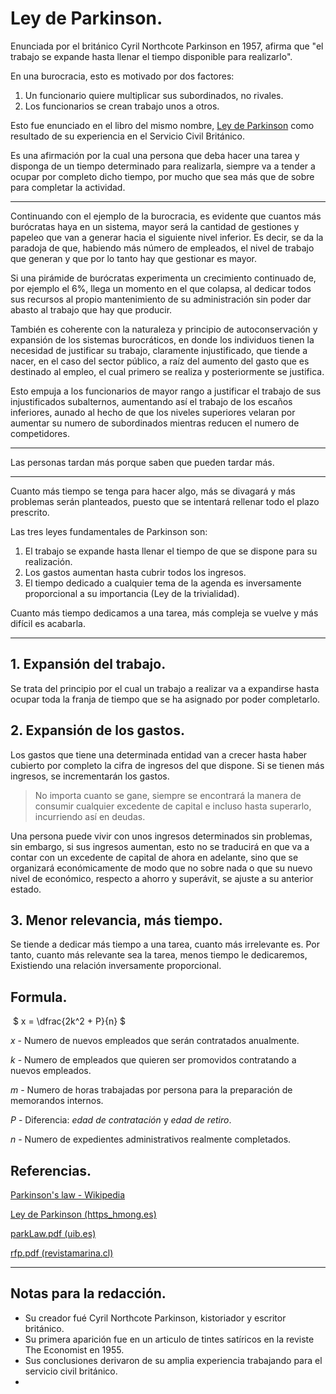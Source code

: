 # Ley de Parkinson.

Enunciada por el británico Cyril Northcote Parkinson en 1957, afirma que "el trabajo se expande hasta llenar el tiempo disponible para realizarlo".

En una burocracia, esto es motivado por dos factores:

1. Un funcionario quiere multiplicar sus subordinados, no rivales.
2. Los funcionarios se crean trabajo unos a otros.

Esto fue enunciado en el libro del mismo nombre, [Ley de Parkinson](https://www.amazon.es/Ley-parkinson-Cyril-Northcote-Parkinson/dp/8434442078/ref=sr_1_3?__mk_es_ES=%C3%85M%C3%85%C5%BD%C3%95%C3%91&crid=2RQ01FWC3Q1ZK&keywords=ley+de+parkinson&qid=1652973718&sprefix=ley+de+parkinson%2Caps%2C284&sr=8-3) como resultado de su experiencia en el Servicio Civil Británico.

Es una afirmación por la cual una persona que deba hacer una tarea y disponga de un tiempo determinado para realizarla, siempre va a tender a ocupar por completo dicho tiempo, por mucho que sea más que de sobre para completar la actividad.

---

Continuando con el ejemplo de la burocracia, es evidente que cuantos más burócratas haya en un sistema, mayor será la cantidad de gestiones y papeleo que van a generar hacia el siguiente nivel inferior. Es decir, se da la paradoja de que, habiendo más número de empleados, el nivel de trabajo que generan y que por lo tanto hay que gestionar es mayor.

Si una pirámide de burócratas experimenta un crecimiento continuado de, por ejemplo el 6%, llega un momento en el que colapsa, al dedicar todos sus recursos al propio mantenimiento de su administración sin poder dar abasto al trabajo que hay que producir.

También es coherente con la naturaleza y principio de autoconservación y expansión de los sistemas burocráticos, en donde los individuos tienen la necesidad de  justificar su trabajo, claramente injustificado, que tiende a nacer, en el caso del sector público, a raíz del aumento del gasto que es destinado al empleo, el cual primero se realiza y posteriormente se justifica.

Esto empuja a los funcionarios de mayor rango a justificar el trabajo de sus injustificados subalternos, aumentando así el trabajo de los escaños inferiores, aunado al hecho de que los niveles superiores velaran por aumentar su numero de subordinados mientras reducen el numero de competidores. 

---

Las personas tardan más porque saben que pueden tardar más.

---

Cuanto más tiempo se tenga para hacer algo, más se divagará y más problemas serán planteados, puesto que se intentará rellenar todo el plazo prescrito.

Las tres leyes fundamentales de Parkinson son:

1. El trabajo se expande hasta llenar el tiempo de que se dispone para su realización.
2. Los gastos aumentan hasta cubrir todos los ingresos.
3. El tiempo dedicado a cualquier tema de la agenda es inversamente proporcional a su importancia (Ley de la trivialidad).

Cuanto más tiempo dedicamos a una tarea, más compleja se vuelve y más difícil es acabarla. 

---

## 1. Expansión del trabajo.

Se trata del principio por el cual un trabajo a realizar va a expandirse hasta ocupar toda la franja de tiempo que se ha asignado por poder completarlo.

## 2. Expansión de los gastos.

Los gastos que tiene una determinada entidad van a crecer hasta haber cubierto por completo la cifra de ingresos del que dispone. Si se tienen más ingresos, se incrementarán los gastos.

> No importa cuanto se gane, siempre se encontrará la manera de consumir cualquier excedente de capital e incluso hasta superarlo, incurriendo así en deudas.

Una persona puede vivir con unos ingresos determinados sin problemas, sin embargo, si sus ingresos aumentan, esto no se traducirá en que va a contar con un excedente de capital de ahora en adelante, sino que se organizará económicamente de modo que no sobre nada o que su nuevo nivel de económico, respecto a ahorro y superávit, se ajuste a su anterior estado.

## 3. Menor relevancia, más tiempo.

Se tiende a dedicar más tiempo a una tarea, cuanto más irrelevante es. Por tanto, cuanto más relevante sea la tarea, menos tiempo le dedicaremos, Existiendo una relación inversamente proporcional.



## Formula.



​     $ x = \dfrac{2k^2 + P}{n} $

$x$ - Numero de nuevos empleados que serán contratados anualmente.

$k$ - Numero de empleados que quieren ser promovidos contratando a nuevos empleados.

$m$ - Numero de horas trabajadas por persona para la preparación de memorandos internos.

$P$ - Diferencia: _edad de contratación_ y _edad de retiro_.

$n$ - Numero de expedientes administrativos realmente completados.



## Referencias.

[Parkinson's law - Wikipedia](https://en.wikipedia.org/wiki/Parkinson's_law)

[Ley de Parkinson (https_hmong.es)](read://https_hmong.es/?url=https%3A%2F%2Fhmong.es%2Fwiki%2FParkinson%27s_Law)

[parkLaw.pdf (uib.es)](http://bioinfo.uib.es/~joemiro/teach/material/escritura/parkLaw.pdf)

[rfp.pdf (revistamarina.cl)](https://revistamarina.cl/revistas/1978/5/rfp.pdf)

---



## Notas para la redacción.

- Su creador fué Cyril Northcote Parkinson, kistoriador y escritor británico.
- Su primera aparición fue en un articulo de tintes satíricos en la reviste The Economist en 1955.
- Sus conclusiones derivaron de su amplia experiencia trabajando para el servicio civil británico.
- 